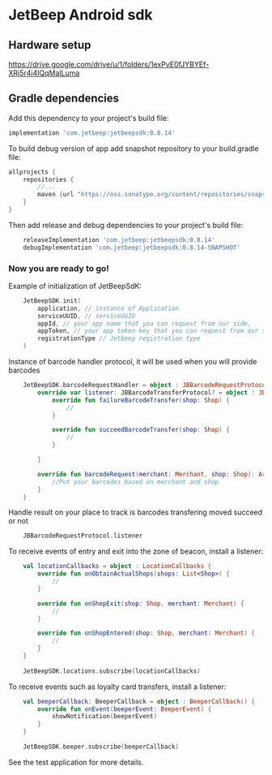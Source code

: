 # JetBeep Android sdk

## Hardware setup
https://drive.google.com/drive/u/1/folders/1exPvE0fJYBYEf-XRj5r4i4IQqMalLuma

## Gradle dependencies

Add this dependency to your project's build file:

```groovy
implementation 'com.jetbeep:jetbeepsdk:0.8.14'
```

To build debug version of app add snapshot repository to your build.gradle file:

```groovy
allprojects {
    repositories {
        //...
        maven {url "https://oss.sonatype.org/content/repositories/snapshots"}
    }
}
```

Then add release and debug dependencies to your project's build file:

```groovy
    releaseImplementation 'com.jetbeep:jetbeepsdk:0.8.14'
    debugImplementation 'com.jetbeep:jetbeepsdk:0.8.14-SNAPSHOT'
```

### Now you are ready to go!

Example of initialization of JetBeepSdK:

```kotlin
    JetBeepSDK.init(
        application, // instance of Application
        serviceUUID, // serviceUUID
        appId, // your app name that you can request from our side,
        appToken, // your app token key that you can request from our side
        registrationType // Jetbeep registration type
    )
```

Instance of barcode handler protocol, it will be used when you will provide barcodes

```kotlin
    JetBeepSDK.barcodeRequestHandler = object : JBBarcodeRequestProtocol {
        override var listener: JBBarcodeTransferProtocol? = object : JBBarcodeTransferProtocol {
            override fun failureBarcodeTransfer(shop: Shop) {
                //
            }

            override fun succeedBarcodeTransfer(shop: Shop) {
                //
            }

        }

        override fun barcodeRequest(merchant: Merchant, shop: Shop): Array<Barcode>? {
            //Put your barcodes based on merchant and shop
        }
    }
```

Handle result on your place to track is barcodes transfering moved succeed or not
```kotlin
    JBBarcodeRequestProtocol.listener
```

To receive events of entry and exit into the zone of beacon, install a listener:

```kotlin
    val locationCallbacks = object : LocationCallbacks {
        override fun onObtainActualShops(shops: List<Shop>) {
            //
        }

        override fun onShopExit(shop: Shop, merchant: Merchant) {
            //
        }

        override fun onShopEntered(shop: Shop, merchant: Merchant) {
            //
        }
    }
    
    JetBeepSDK.locations.subscribe(locationCallbacks)
```

To receive events such as loyalty card transfers, install a listener:

```kotlin
    val beeperCallback: BeeperCallback = object : BeeperCallback() {
        override fun onEvent(beeperEvent: BeeperEvent) {
            showNotification(beeperEvent)
        }
    }
    
    JetBeepSDK.beeper.subscribe(beeperCallback)
```

See the test application for more details.
